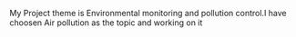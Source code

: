 My Project theme is Environmental monitoring and pollution control.I have choosen Air pollution as the topic and working on it
